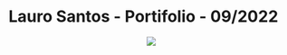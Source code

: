 # Lauro Santos - Portifolio - 09/2022

<p align="center"><img src="[http://img.shields.io/static/v1?label=STATUS&message=EM%20DESENVOLVIMENTO&color=ORANGE&style=for-the-badge](https://img.shields.io/github/issues/Lauro-Santos/portfolio-LauroSantos?color=orange&label=status&style=for-the-badge)"/></p>

